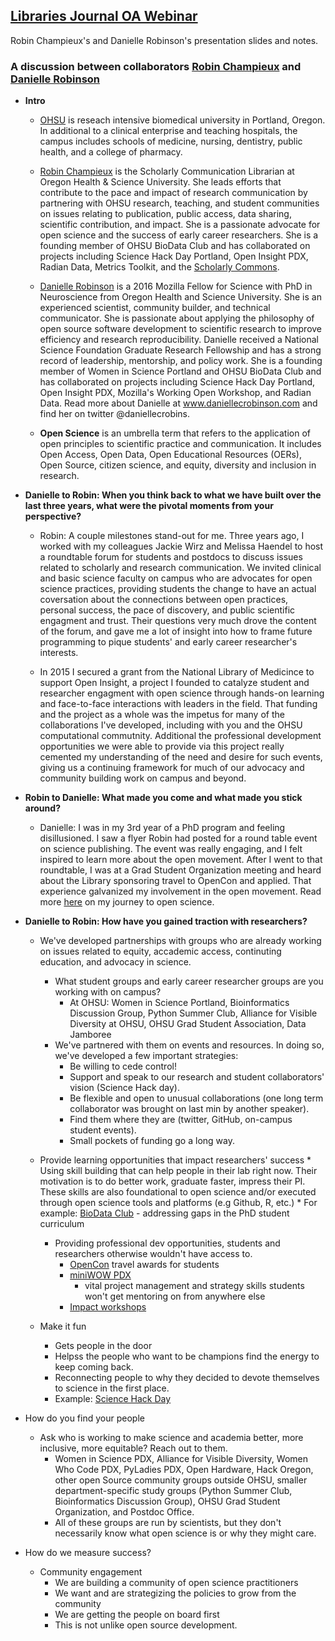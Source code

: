 ## [Libraries Journal OA Webinar](https://event.on24.com/eventRegistration/EventLobbyServlet?target=reg20.jsp&partnerref=LJWebOA170425&eventid=1400196&sessionid=1&key=D711502B208584A576A07150F31970BF&regTag=&sourcepage=register)
Robin Champieux's and Danielle Robinson's presentation slides and notes.  

### A discussion between collaborators [Robin Champieux](https://twitter.com/rchampieux) and [Danielle Robinson](https://twitter.com/daniellecrobins)

* **Intro**
    * [OHSU](https://twitter.com/@OHSUNews) is reseach intensive biomedical university in Portland, Oregon.  In additional to a clinical enterprise and teaching hospitals, the campus includes schools of medicine, nursing, dentistry, public health, and a college of pharmacy.  
    
    * [Robin Champieux](https://twitter.com/rchampieux) is the Scholarly Communication Librarian at Oregon Health & Science University.  She leads efforts that contribute to the pace and impact of research communication by partnering with OHSU research, teaching, and student communities on issues relating to publication, public access, data sharing, scientific contribution, and impact.  She is a passionate advocate for open science and the success of early career researchers.  She is a founding member of OHSU BioData Club and has collaborated on projects including Science Hack Day Portland, Open Insight PDX, Radian Data, Metrics Toolkit, and the [Scholarly Commons](https://www.force11.org/group/scholarly-commons-working-group/wp1-self-critique). 
    
    * [Danielle Robinson](https://twitter.com/daniellecrobins) is a 2016 Mozilla Fellow for Science with PhD in Neuroscience from Oregon Health and Science University. She is an experienced scientist, community builder, and technical communicator. She is passionate about applying the philosophy of open source software development to scientific research to improve efficiency and research reproducibility. Danielle received a National Science Foundation Graduate Research Fellowship and has a strong record of leadership, mentorship, and policy work. She is a founding member of Women in Science Portland and OHSU BioData Club and has collaborated on projects including Science Hack Day Portland, Open Insight PDX, Mozilla's Working Open Workshop, and Radian Data. Read more about Danielle at www.daniellecrobinson.com and find her on twitter @daniellecrobins.
    
    * **Open Science** is an umbrella term that refers to the application of open principles to scientific practice and communication. It includes Open Access, Open Data, Open Educational Resources (OERs), Open Source, citizen science, and equity, diversity and inclusion in research. 

* **Danielle to Robin: When you think back to what we have built over the last three years, what were the pivotal moments from your perspective?**
   * Robin:  A couple milestones stand-out for me.  Three years ago, I worked with my colleagues Jackie Wirz and Melissa Haendel to host a roundtable forum for students and postdocs to discuss issues related to scholarly and research communication.  We invited clinical and basic science faculty on campus who are advocates for open science practices, providing students the change to have an actual coversation about the connections between open practices, personal success, the pace of discovery, and public scientific engagment and trust.  Their questions very much drove the content of the forum, and gave me a lot of insight into how to frame future programming to pique students' and early career researcher's interests.
   
   * In 2015 I secured a grant from the National Library of Medicince to support Open Insight, a project I founded to catalyze student and researcher engagment with open science through hands-on learning and face-to-face interactions with leaders in the field.  That funding and the project as a whole was the impetus for many of the collaborations I've developed, including with you and the OHSU computational commutnity.  Additional the professional development opportunities we were able to provide via this project really cemented my understanding of the need and desire for such events, giving us a continuing framework for much of our advocacy and community building work on campus and beyond.  

* **Robin to Danielle: What made you come and what made you stick around?**
  - Danielle: I was in my 3rd year of a PhD program and feeling disillusioned. I saw a flyer Robin had posted for a round table event on science publishing. The event was really engaging, and I felt inspired to learn more about the open movement. After I went to that roundtable, I was at a Grad Student Organization meeting and heard about the Library sponsoring travel to OpenCon and applied. That experience galvanized my involvement in the open movement. Read more [here](https://science.mozilla.org/blog/opencon-an-unexpected-journey) on my journey to open science. 

* **Danielle to Robin: How have you gained traction with researchers?** 
    * We've developed partnerships with groups who are already working on issues related to equity, accademic access, continuting education, and advocacy in science. 
        * What student groups and early career researcher groups are you working with on campus?
            * At OHSU: Women in Science Portland, Bioinformatics Discussion Group, Python Summer Club, Alliance for Visible Diversity at OHSU, OHSU Grad Student Association, Data Jamboree
        * We've partnered with them on events and resources.  In doing so, we've developed a few important strategies:
            * Be willing to cede control!
            * Support and speak to our research and student collaborators' vision (Science Hack day).
            * Be flexible and open to unusual collaborations (one long term collaborator was brought on last min by another speaker).
            * Find them where they are (twitter, GitHub, on-campus student events).
            * Small pockets of funding go a long way.
            
    * Provide learning opportunities that impact researchers' success 
            * Using skill building that can help people in their lab right now. Their motivation is to do better work, graduate faster, impress their PI.  These skills are also foundational to open science and/or executed through open science tools and platforms (e.g Github, R, etc.)
            * For example: [BioData Club](https://biodata-club.github.io/) - addressing gaps in the PhD student curriculum
    
         * Providing professional dev opportunities, students and researchers otherwise wouldn't have access to.
              * [OpenCon](http://www.opencon2017.org/) travel awards for students
              * [miniWOW PDX](https://daniellecrobinson.github.io/mini-wow-pdx/) 
                 * vital project management and strategy skills students won't get mentoring on from anywhere else
              * [Impact workshops](http://www.ohsu.edu/xd/education/library/services/Impact-Challenge-Workshops.cfm)
              
    * Make it fun 
        * Gets people in the door
        * Helpss the people who want to be champions find the energy to keep coming back.
        * Reconnecting people to why they decided to devote themselves to science in the first place.
        * Example:  [Science Hack Day](http://portland.sciencehackday.org/)


* How do you find your people
    * Ask who is working to make science and academia better, more inclusive, more equitable? Reach out to them. 
        * Women in Science PDX, Alliance for Visible Diversity, Women Who Code PDX, PyLadies PDX, Open Hardware, Hack Oregon, other open Source community groups outside OHSU, smaller department-specific study groups (Python Summer Club, Bioinformatics Discussion Group), OHSU Grad Student Organization, and Postdoc Office.
        * All of these groups are run by scientists, but they don't necessarily know what open science is or why they might care. 
        
* How do we measure success?
    * Community engagement
        * We are building a community of open science practitioners
        * We want and are strategizing the policies to grow from the community
        * We are getting the people on board first
        * This is not unlike open source development.

